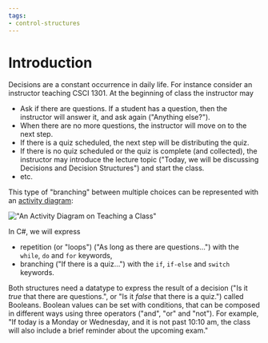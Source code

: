 ```yaml
---
tags:
- control-structures
---
```


#  Introduction

Decisions are a constant occurrence in daily life.
For instance consider an instructor teaching CSCI 1301.
At the beginning of class the instructor may

- Ask if there are questions. If a student has a question, then the instructor will answer it, and ask again ("Anything else?").
- When there are no more questions, the instructor will move on to the next step.
- If there is a quiz scheduled, the next step will be distributing the quiz.
- If there is no quiz scheduled or the quiz is complete (and collected), the instructor may introduce the lecture topic ("Today, we will be discussing Decisions and Decision Structures") and start the class.
- etc.

This type of "branching" between multiple choices can be represented with an [activity diagram](https://www.wikiwand.com/en/Activity_diagram):

!["An Activity Diagram on Teaching a Class"](img/activity_diag_teaching)

In C#, we will express

- repetition (or "loops") ("As long as there are questions…") with the `while`, `do` and `for` keywords,
- branching ("If there is a quiz…") with the `if`, `if-else` and `switch` keywords.

Both structures need a datatype to express the result of a decision ("Is it _true_ that there are questions.", or "Is it _false_ that there is a quiz.") called Booleans.
Boolean values can be set with conditions, that can be composed in different ways using three operators ("and", "or" and "not").  For example, "If today is a Monday or Wednesday, and it is not past 10:10 am, the class will also include a brief reminder about the upcoming exam."
